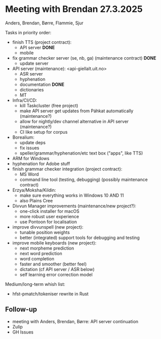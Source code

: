 # Meeting with Brendan 27.3.2025

Anders, Brendan, Børre, Flammie, Sjur

Tasks in priority order:

- finish TTS (project contract):
    - API server __DONE__
    - mobile
- fix grammar checker server (se, nb, ga) (maintenance contract) __DONE__
    - update server
- API server (maintenance): <api-giellalt.uit.no>
    - ASR server
    - hyphenation
    - documentation __DONE__
    - dictionaries
    - MT
- Infra/CI/CD:
    - kill Taskcluster (free project)
    - make API server get updates from Páhkat automatically (maintenance?)
    - allow for nightly/dev channel alternative in API server (maintenance?)
    - CI like setup for corpus
- Borealium:
    - update deps
    - fix issues
    - speller/grammar/hyphenation/etc text box ("apps", like TTS)
- ARM for Windows
- hyphenation for Adobe stuff
- finish grammar checker integration (project contract):
    - MS Word
    - command line tool (testing, debugging) (possibly maintenance contract)
- Erzya/Moksha/Kildin:
    - make sure everything works in Windows 10 AND 11
    - also Plains Cree
- Divvun Manager improvements (maintenance/new project?):
    - one-click installer for macOS
    - more robust user experience
    - use Pontoon for localisation
- improve divvunspell (new project):
    - tunable position weights
    - better (integrated) support tools for debugging and testing
- improve mobile keyboards (new project):
    - next morpheme prediction
    - next word prediction
    - word completion
    - faster and smoother (better feel)
    - dictation (cf API server / ASR below)
    - self learning error correction model

Medium/long-term whish list:

- hfst-pmatch/tokeniser rewrite in Rust

## Follow-up

- meeting with Anders, Brendan, Børre: API server continuation
- Zulip
- GH Issues
